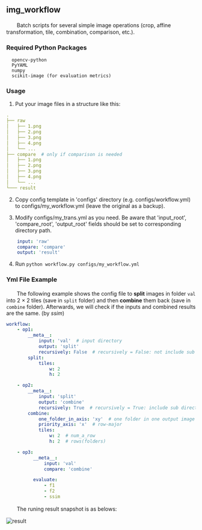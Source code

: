 ## img_workflow
　　Batch scripts for several simple image operations (crop, affine transformation, tile, combination, comparison, etc.).


### Required Python Packages

```
  opencv-python  
  PyYAML
  numpy
  scikit-image (for evaluation metrics)
```

### Usage

1. Put your image files in a structure like this:

```yaml
. 
├── raw
│   ├── 1.png
│   ├── 2.png
│   ├── 3.png
│   ├── 4.png
│   └── ...
├── compare  # only if comparison is needed
│   ├── 1.png
│   ├── 2.png
│   ├── 3.png
│   ├── 4.png
│   └── ...
└─── result
```

2. Copy config template in 'configs' directory (e.g. configs/workflow.yml) to configs/my_workflow.yml (leave the original as a backup).

3. Modify configs/my_trans.yml as you need. Be aware that 'input_root', 'compare_root', 'output_root' fields should be set to corresponding directory path.
```yaml
    input: 'raw'
    compare: 'compare'
    output: 'result'
```

4. Run `python workflow.py configs/my_workflow.yml`

### Yml File Example

　　The following example shows the config file to **split** images in folder `val` into 2 × 2 tiles (save in `split` folder) and then **combine** them back (save in `combine` folder). Afterwards, we will check if the inputs and combined results are the same. (by *ssim*)

```yaml
workflow:
    - op1:
        __meta__:
            input: 'val'  # input directory
            output: 'split'
            recursively: False  # recursively = False: not include sub directory
        split:
            tiles:
                w: 2
                h: 2

    - op2:
        __meta__:
            input: 'split'
            output: 'combine'
            recursively: True  # recursively = True: include sub directory
        combine:
            one_folder_in_axis: 'xy'  # one folder in one output image
            priority_axis: 'x'  # row-major
            tiles:
                w: 2  # num_a_row
                h: 2  # rows(folders)

    - op3:
          __meta__:
              input: 'val'
              compare: 'combine'

          evaluate:
              - f1
              - f2
              - ssim
```

　　The runing result snapshot is as belows:

![result](http://www.xyu.ink/wp-content/uploads/2019/11/workflow.png)

